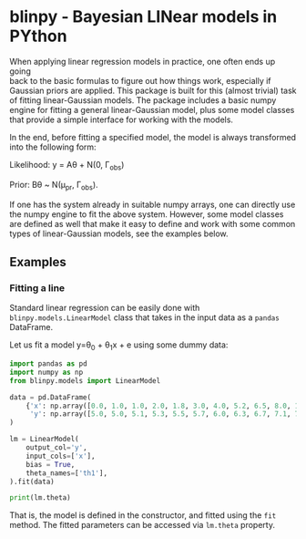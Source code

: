 # blinpy - Bayesian LINear models in PYthon

When applying linear regression models in practice, one often ends up going  
back to the basic formulas to figure out how things work, especially if 
Gaussian priors are applied. This package is built for this (almost trivial) 
task of fitting linear-Gaussian models. The package includes a basic numpy 
engine for fitting a general linear-Gaussian model, plus some model classes 
that provide a simple interface for working with the models.

In the end, before fitting a specified model, the model is always transformed
into the following form:

Likelihood: y = A&theta; + N(0, &Gamma;<sub>obs</sub>)

Prior: B&theta; ~ N(&mu;<sub>pr</sub>, &Gamma;<sub>obs</sub>).

If one has the system already in suitable numpy arrays, one can directly use 
the numpy engine to fit the above system. However, some model classes are 
defined as well that make it easy to define and work with some common types 
of linear-Gaussian models, see the examples below.

## Examples

### Fitting a line

Standard linear regression can be easily done with 
`blinpy.models.LinearModel` class that takes in the input data as a `pandas` 
DataFrame.

Let us fit a model y=&theta;<sub>0</sub> + &theta;<sub>1</sub>x + e using 
some dummy data:

```python
import pandas as pd
import numpy as np
from blinpy.models import LinearModel

data = pd.DataFrame(
    {'x': np.array([0.0, 1.0, 1.0, 2.0, 1.8, 3.0, 4.0, 5.2, 6.5, 8.0, 10.0]),
     'y': np.array([5.0, 5.0, 5.1, 5.3, 5.5, 5.7, 6.0, 6.3, 6.7, 7.1, 7.5])}
)

lm = LinearModel(
    output_col='y', 
    input_cols=['x'],
    bias = True,
    theta_names=['th1'],
).fit(data)

print(lm.theta)
```

That is, the model is defined in the constructor, and fitted using the `fit` 
method. The fitted parameters can be accessed via `lm.theta` property.
